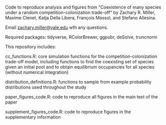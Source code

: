 Code to reproduce analysis and figures from "Coexistence of many species under a random competition-colonization trade-off" by Zachary R. Miller, Maxime Clenet, Katja Della Libera, François Massol, and Stefano Allesina. 

Email zachary.miller@yale.edu wth any questions.

Required packages: tidyverse, RColorBrewer, ggpubr, deSolve, truncnorm

This repository includes:

cc_functions.R: core simulation functions for the competition-colonization trade-off model, including functions to find the coexisting set of species given an initial pool and to obtain equilibrium occupancies for all species (without numerical integration)

distribution_definitions.R: functions to sample from example probability distributions used throughout the study

paper_figures_code.R: code to reproduce all figures in the main text of the paper

supplement_figures_code.R: code to reproduce figures in the supplementary information
